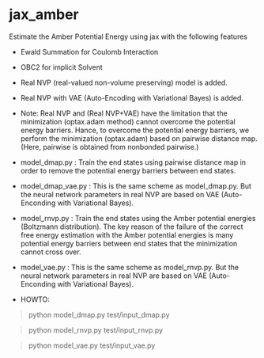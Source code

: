 # jax_amber

Estimate the Amber Potential Energy using jax with the following features

* Ewald Summation for Coulomb Interaction

* OBC2 for implicit Solvent

* Real NVP (real-valued non-volume preserving) model is added.

* Real NVP with VAE (Auto-Encoding with Variational Bayes)  is added.

* Note: Real NVP and (Real NVP+VAE) have the limitation that the minimization (optax.adam method) cannot overcome the potential energy barriers. Hance, to overcome the potential energy barriers, we perform the minimization (optax.adam) based on pairwise distance map. (Here, pairwise is obtained from nonbonded pairwise.)

* model_dmap.py : Train the end states using pairwise distance map in order to remove the potential energy barriers between end states.

* model_dmap_vae.py : This is the same scheme as model_dmap.py. But the neural network parameters in real NVP are based on  VAE (Auto-Enconding with Variational Bayes).

* model_rnvp.py : Train the end states using the Amber potential energies (Boltzmann distribution). The key reason of the failure of the correct free energy estimation with the Amber potential energies is many potential energy barriers between end states that the minimization cannot cross over.

* model_vae.py : This is the same scheme as model_rnvp.py. But the neural network parameters in real NVP are based on VAE (Auto-Enconding with Variational Bayes). 

* HOWTO:
> python model_dmap.py test/input_dmap.py

> python model_rnvp.py test/input_rnvp.py

> python model_vae.py test/input_vae.py
